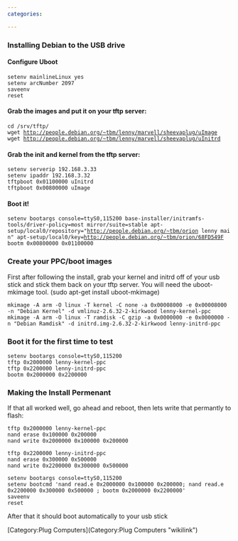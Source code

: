 ```yaml
---
categories:

---
```

### Installing Debian to the USB drive

#### Configure Uboot

`setenv mainlineLinux yes`\
`setenv arcNumber 2097`\
`saveenv`\
`reset`

#### Grab the images and put it on your tftp server:

`cd /srv/tftp/`\
`wget `[`http://people.debian.org/~tbm/lenny/marvell/sheevaplug/uImage`](http://people.debian.org/~tbm/lenny/marvell/sheevaplug/uImage)\
`wget `[`http://people.debian.org/~tbm/lenny/marvell/sheevaplug/uInitrd`](http://people.debian.org/~tbm/lenny/marvell/sheevaplug/uInitrd)

#### Grab the init and kernel from the tftp server:

`setenv serverip 192.168.3.33`\
`setenv ipaddr 192.168.3.32`\
`tftpboot 0x01100000 uInitrd`\
`tftpboot 0x00800000 uImage`

#### Boot it!

`setenv bootargs console=ttyS0,115200 base-installer/initramfs-tools/driver-policy=most mirror/suite=stable apt-setup/local0/repository="`[`http://people.debian.org/~tbm/orion`](http://people.debian.org/~tbm/orion)` lenny main" apt-setup/local0/key=`[`http://people.debian.org/~tbm/orion/68FD549F`](http://people.debian.org/~tbm/orion/68FD549F)\
`bootm 0x00800000 0x01100000`

### Create your PPC/boot images

First after following the install, grab your kernel and initrd off of
your usb stick and stick them back on your tftp server. You will need
the uboot-mkimage tool. (sudo apt-get install uboot-mkimage)

    mkimage -A arm -O linux -T kernel -C none -a 0x00008000 -e 0x00008000 -n "Debian Kernel" -d vmlinuz-2.6.32-2-kirkwood lenny-kernel-ppc 
    mkimage -A arm -O linux -T ramdisk -C gzip -a 0x0000000 -e 0x0000000 -n "Debian Ramdisk" -d initrd.img-2.6.32-2-kirkwood lenny-initrd-ppc

### Boot it for the first time to test

    setenv bootargs console=ttyS0,115200
    tftp 0x2000000 lenny-kernel-ppc
    tftp 0x2200000 lenny-initrd-ppc
    bootm 0x2000000 0x2200000

### Making the Install Permenant

If that all worked well, go ahead and reboot, then lets write that
permantly to flash:

    tftp 0x2000000 lenny-kernel-ppc
    nand erase 0x100000 0x200000
    nand write 0x2000000 0x100000 0x200000

    tftp 0x2200000 lenny-initrd-ppc
    nand erase 0x300000 0x500000
    nand write 0x2200000 0x300000 0x500000

    setenv bootargs console=ttyS0,115200
    setenv bootcmd 'nand read.e 0x2000000 0x100000 0x200000; nand read.e 0x2200000 0x300000 0x500000 ; bootm 0x2000000 0x2200000'
    saveenv
    reset

After that it should boot automatically to your usb stick

[Category:Plug Computers](Category:Plug Computers "wikilink")
